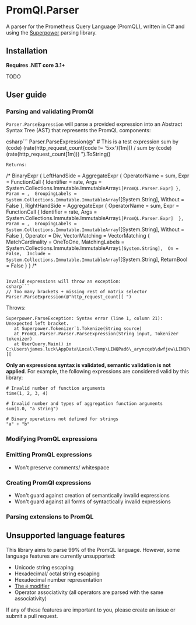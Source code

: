 # PromQl.Parser
A parser for the Prometheus Query Language (PromQL), written in C# and using the [Superpower](https://github.com/datalust/superpower) parsing library.

## Installation
**Requires .NET core 3.1+**

TODO


## User guide
### Parsing and validating PromQl
`Parser.ParseExpression` will parse a provided expression into an Abstract Syntax Tree (AST) that represents the PromQL components:

csharp```
Parser.ParseExpression(@"
	# This is a test expression
	sum by (code) (rate(http_request_count{code !~ '5xx'}[1m]))
	/ sum by (code) (rate(http_request_count[1m]))
").ToString()
```
Returns:
```
/*
BinaryExpr { 
  LeftHandSide = AggregateExpr { 
    OperatorName = sum, 
    Expr = FunctionCall { 
      Identifier = rate, 
      Args = System.Collections.Immutable.ImmutableArray`1[PromQL.Parser.Expr] }, 
      Param = , 
      GroupingLabels = System.Collections.Immutable.ImmutableArray`1[System.String], 
      Without = False 
  }, 
  RightHandSide = AggregateExpr { 
    OperatorName = sum, 
    Expr = FunctionCall { 
      Identifier = rate, 
      Args = System.Collections.Immutable.ImmutableArray`1[PromQL.Parser.Expr] 
    }, 
    Param = , 
    GroupingLabels = System.Collections.Immutable.ImmutableArray`1[System.String], 
    Without = False 
  }, 
  Operator = Div, 
  VectorMatching = VectorMatching { 
    MatchCardinality = OneToOne, 
    MatchingLabels = System.Collections.Immutable.ImmutableArray`1[System.String], 
    On = False, 
    Include = System.Collections.Immutable.ImmutableArray`1[System.String], 
    ReturnBool = False 
  } 
}
/*
```

Invalid expressions will throw an exception:
csharp```
// Too many brackets + missing rest of matrix selector
Parser.ParseExpression(@"http_request_count[[ ")
```
Throws:
```
Superpower.ParseException: Syntax error (line 1, column 21): Unexpected left bracket.
   at Superpower.Tokenizer`1.Tokenize(String source)
   at PromQL.Parser.Parser.ParseExpression(String input, Tokenizer tokenizer)
   at UserQuery.Main() in C:\Users\james.luck\AppData\Local\Temp\LINQPad6\_aryncqeb\dwfjew\LINQPadQuery:line [[
```

**Only an expressions syntax is validated, semantic validation is not applied**. For example, the following expressions 
are considered valid by this library:

```
# Invalid number of function arguments
time(1, 2, 3, 4)

# Invalid number and types of aggregation function arguments
sum(1.0, "a string")

# Binary operations not defined for strings
"a" + "b"
```

### Modifying PromQL expressions

### Emitting PromQL expressions
- Won't preserve comments/ whitespace

### Creating PromQl expressions
- Won't guard against creation of semantically invalid expressions
- Won't guard against all forms of syntactically invalid expressions

### Parsing extensions to PromQL

## Unsupported language features
This library aims to parse 99% of the PromQL language. However, some language features are currently unsupported:
- Unicode string escaping
- Hexadecimal/ octal string escaping
- Hexadecimal number representation 
- [The `@` modifier](https://prometheus.io/docs/prometheus/latest/querying/basics/#modifier)
- Operator associativity (all operators are parsed with the same associativity)

If any of these features are important to you, please create an issue or submit a pull request. 


